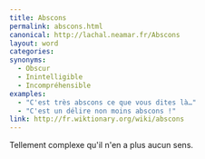 ```yaml
---
title: Abscons
permalink: abscons.html
canonical: http://lachal.neamar.fr/Abscons
layout: word
categories:
synonyms:
  - Obscur
  - Inintelligible
  - Incompréhensible
examples:
  - "C'est très abscons ce que vous dites là…"
  - "C'est un délire non moins abscons !"
link: http://fr.wiktionary.org/wiki/abscons
---
```


Tellement complexe qu'il n'en a plus aucun sens.

